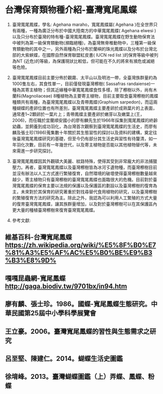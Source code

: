 # 台灣保育類物種介紹-臺灣寬尾鳳蝶

1.	臺灣寬尾鳳蝶，學名: Agehana maraho，寬尾鳳蝶屬( Agehana )在全世界只有兩種，一種為廣泛分布於中國大陸南方的中華寬尾鳳蝶( Agehana elwesi )以及只分布於臺灣的特有種-臺灣寬尾鳳蝶。臺灣寬尾鳳蝶在野生動物保育法中被列為第一級保育類動物(瀕臨絕種)，為臺灣無脊椎動物中，三種第一級保育類動物的其中之一，另外兩種為只分布於蘭嶼的珠光鳳蝶以及分布於台灣北部的大紫蛺蝶，在國際自然保育聯盟紅皮書( IUCN red list )的保育等級中被列為NT (近危)的等級，為保護現狀比較低，但可能在不久的將來有瀕危或滅絕等危險。

2.	臺灣寬尾鳳蝶目前主要分佈於觀霧、太平山以及明池一帶，全臺灣族群量約為1000隻左右，其食性單一，目前僅發現臺灣檫樹( Sassafras randaiense)一種為其寄主植物；但其近緣種中華寬尾鳳蝶食性多樣，除了檫樹以外，尚有木蘭科(Magnoliaceae) 8種植物為主要寄主植物，目前主要取食臺灣檫樹的鳳蝶種類共有兩種，為臺灣寬尾鳳蝶以及青帶鳳蝶(Graphium sarpedon)，而這兩種蝴蝶的產卵位置也有所差別，臺灣寬尾鳳蝶主要產卵於成熟葉片的上表面，通常產1~2顆卵於一葉片上；青帶鳳蝶主要產卵於嫩芽以及嫩葉上(王，2006)，而任職於宜蘭順安國小的廖有麟先生於1966年採集到寬尾鳳蝶的終齡幼蟲，並飼養到成功羽化，為台灣首次觀察到臺灣寬尾鳳蝶的生活史，而廖有麟及張士珍(1986)蒐集數十年關於其生態習性的探討以及資料的建構，奠定往後臺灣寬尾鳳蝶研究的基礎，但至今仍有部分其生活史與習性有待釐清，如一年羽化次數，目前有一年幾世代，以及寄主植物是否能以其他植物替代等，未來需進一步研究探討。

3.	臺灣寬尾鳳蝶因其外觀碩大美麗、紋路特殊，使得其受到非常龐大的非法捕獵壓力。再者，臺灣寬尾鳳蝶以及臺灣檫樹皆為冰河孓遺物種，而臺灣檫樹目前並沒有辦法以人工方式進行繁殖復育，自然環境的破壞使得臺灣檫樹數量越來越少，寄主植物只有臺灣檫樹的臺灣寬尾鳳蝶也面臨很大的危機。目前對於臺灣寬尾鳳蝶的保育主要以法規的保護以及保護區的劃設以及臺灣檫樹的復育為主，未來對於其保育的研究著重於對找尋替代食用植物的研究，以及臺灣檫樹的繁殖復育方法的研究為主。除此之外，我認為可以利用人工繁殖的方式大量的復育臺灣寬尾鳳蝶，讓其族群量增加，以及對於臺灣檫樹可以在其保護區內更大量的種植臺灣檫樹來復育臺灣寬尾鳳蝶。

4.	參考文獻:
## 維基百科-台灣寬尾鳳蝶 https://zh.wikipedia.org/wiki/%E5%8F%B0%E7%81%A3%E5%AF%AC%E5%B0%BE%E9%B3%B3%E8%9D%
## 嘎嘎昆蟲網-寬尾鳳蝶 http://gaga.biodiv.tw/9701bx/in94.htm
## 廖有麟、張士珍。1986。國蝶-寬尾鳳蝶生態研究。中華民國第25屆中小學科學展覽會
## 王立豪。2006。臺灣寬尾鳳蝶的習性與生態需求之研究
## 呂至堅、陳建仁。2014。蝴蝶生活史圖鑑
## 徐堉峰。2013。臺灣蝴蝶圖鑑（上）弄蝶、鳳蝶、粉蝶
